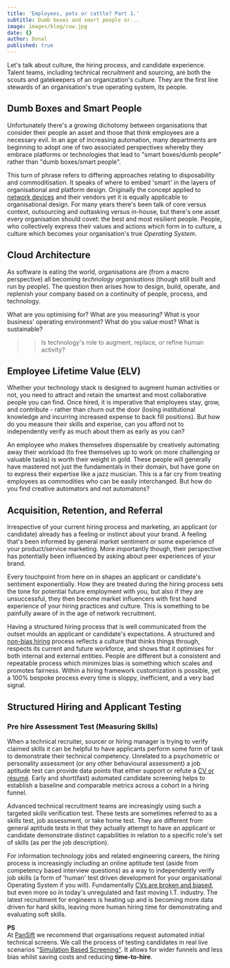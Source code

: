```yaml
---
title: 'Employees, pets or cattle? Part 1.'
subtitle: Dumb boxes and smart people or...
image: images/blog/cow.jpg
date: {}
author: Donal
published: true
---
```

Let's talk about culture, the hiring process, and candidate experience. Talent teams, including technical recruitment and sourcing, are both the scouts and gatekeepers of an organization's culture. They are the first line stewards of an organisation's true operating system, its people.

## Dumb Boxes and Smart People

Unfortunately there's a growing dichotomy between organisations that consider their people an asset and those that think employees are a necessary evil. In an age of increasing automation, many departments are beginning to adopt one of two associated perspectives whereby they embrace platforms or technologies that lead to "smart boxes/dumb people" rather than "dumb boxes/smart people".

This turn of phrase refers to differing approaches relating to disposability and commoditisation. It speaks of where to embed 'smart' in the layers of organisational and platform design. Originally the concept applied to [network devices](https://pansift.com/blog/the-trouble-with-network-engineers/) and their vendors yet it is equally applicable to organisational design. For many years there's been talk of core versus context, outsourcing and outtasking versus in-house, but there's one asset every organisation should covet: the best and most resilient people. People, who collectively express their values and actions which form in to culture, a culture which becomes your organisation's true *Operating System*.

## Cloud Architecture

As software is eating the world, organisations are (from a macro perspective) all becoming *technology organisations* (though still built and run by people). The question then arises how to design, build, operate, and replenish your company based on a continuity of people, process, and technology. 

What are you optimising for? What are you measuring? What is your business' operating environment? What do you value most? What is sustainable?

> > Is technology's role to augment, replace, or refine human activity?

## Employee Lifetime Value (ELV)

Whether your technology stack is designed to augment human activities or not, you need to attract and retain the smartest and most collaborative people you can find. Once hired, it is imperative that employees stay, grow, and contribute - rather than churn out the door (losing institutional knowledge and incurring increased expense to back fill positions). But how do you measure their skills and experise, can you afford not to independently verify as much about them as early as you can?

An employee who makes themselves dispensable by creatively automating away their workload (to free themselves up to work on more challenging or valuable tasks) is worth their weight in gold. These people will generally have mastered not just the fundamentals in their domain, but have gone on to express their expertise like a jazz musician. This is a far cry from treating employees as commodities who can be easily interchanged. But how do you find creative automators and not automatons?

## Acquisition, Retention, and Referral

Irrespective of your current hiring process and marketing, an applicant (or candidate) already has a feeling or instinct about your brand. A feeling that's been informed by general market sentiment or some experience of your product/service marketing. More importantly though, their perspective has potentially been influenced by asking about peer experiences of your brand. 

Every touchpoint from here on in shapes an applicant or candidate's sentiment exponentially. How they are treated during the hiring process sets the tone for potential future employment with you, but also if they are unsuccessful, they then become market influencers with first hand experience of your hiring practices and culture. This is something to be painfully aware of in the age of network recruitment.

Having a structured hiring process that is well communicated from the outset moulds an applicant or candidate's expectations. A structured and [non-bias hiring](https://pansift.com/blog/overcoming-survivor-bias-when-hiring/) process reflects a culture that thinks things through, respects its current and future workforce, and shows that it optimises for both internal and external entities. People are different but a consistent and repeatable process which minimizes bias is something which scales and promotes fairness. Within a hiring framework customization is possible, yet a 100% bespoke process every time is sloppy, inefficient, and a very bad signal.

## Structured Hiring and Applicant Testing

### Pre hire Assessment Test (Measuring Skills)
When a technical recruiter, sourcer or hiring manager is trying to verify claimed skills it can be helpful to have applicants perform some form of task to demonstrate their technical competency. Unrelated to a psychometric or personality assessment (or any other behavioural assessment) a job aptitude test can provide data points that either support or refute a [CV or résumé](https://pansift.com/blog/how-to-seo-hack-your-cv/). Early and short(fast) automated candidate screening helps to establish a baseline and comparable metrics across a cohort in a hiring funnel. 

Advanced technical recruitment teams are increasingly using such a targeted *skills* verification test. These tests are sometimes referred to as a skills test, job assessment, or take home test. They are different from general aptitude tests in that they actually attempt to have an applicant or candidate demonstrate distinct capabilities in relation to a specific role's set of skills (as per the job description).

For information technology jobs and related engineering careers, the hiring process is increasingly including an online aptitude test (aside from competency based interview questions) as a way to independently verify job skills (a form of 'human' test driven development for your organisational Operating System if you will). Fundamentally [CVs are broken and biased](https://pansift.com/blog/why-cvs-and-resumes-are-broken/), but even more so in today's unregulated and fast moving I.T. industry. The latest recruitment for engineers is heating up and is becoming more data driven for hard skills, leaving more human hiring time for demonstrating and evaluating soft skills.

<div class="card">
  <div class="card-header"><b>PS</b></div>
  <div class="card-body">At <a href="https://pansift.com/?utm_source=psblog&utm_medium=hyperlink&utm_campaign=launch&utm_content=sbs">PanSift</a> we recommend that organisations request automated initial technical screens. We call the process of testing candidates in real live scenarios "<a href="https://try.pansift.com/?utm_source=psblog&utm_medium=hyperlink&utm_campaign=launch&utm_content=sbs">Simulation Based Screening"</a>. It allows for wider funnels and less bias whilst saving costs and reducing <b>time-to-hire</b>.</div>
</div>
